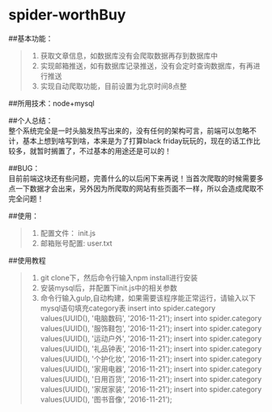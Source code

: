 # spider-worthBuy
##基本功能：
>1. 获取文章信息，如数据库没有会爬取数据再存到数据库中
>2. 实现邮箱推送，如有数据库记录推送，没有会定时查询数据库，有再进行推送
>3. 实现自动爬取功能，目前设置为北京时间8点整

##所用技术：node+mysql

##个人总结： </br>
整个系统完全是一时头脑发热写出来的，没有任何的架构可言，前端可以忽略不计，基本上想到啥写到啥，本来是为了打算black friday玩玩的，现在的话工作比较多，就暂时搁置了，不过基本的用途还是可以的！

##BUG：</br>
目前前端这块还有些问题，完善什么的以后闲下来再说！当首次爬取的时候需要多点一下数据才会出来，另外因为所爬取的网站有些页面不一样，所以会造成爬取不完全问题！

##使用：
>1. 配置文件： init.js
>2. 邮箱账号配置: user.txt

##使用教程
>1. git clone下，然后命令行输入npm install进行安装
>2. 安装mysql后，并配置下init.js中的相关参数
>3. 命令行输入gulp,自动构建，如果需要该程序能正常运行，请输入以下mysql语句填充category表
 >insert into spider.category values(UUID(), '电脑数码',  '2016-11-21');
 >insert into spider.category values(UUID(), '服饰鞋包',  '2016-11-21');
 >insert into spider.category values(UUID(), '运动户外',  '2016-11-21');
 >insert into spider.category values(UUID(), '礼品钟表',  '2016-11-21');
 >insert into spider.category values(UUID(), '个护化妆',  '2016-11-21');
 >insert into spider.category values(UUID(), '家用电器',  '2016-11-21');
 >insert into spider.category values(UUID(), '日用百货',  '2016-11-21');
 >insert into spider.category values(UUID(), '家居家装',  '2016-11-21');
 >insert into spider.category values(UUID(), '图书音像',  '2016-11-21');
